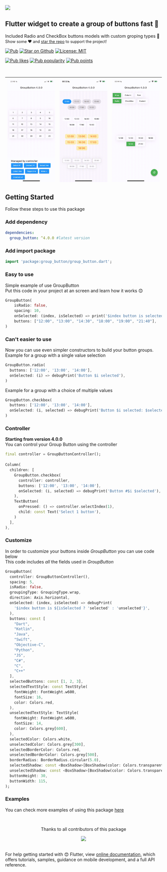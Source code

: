 <span>
  <img src="https://github.com/Frezyx/group_button/blob/dev/example/rep_files/logo.png?raw=true" width="200px">
</span>

## Flutter widget to create a group of buttons fast 🚀


Included Radio and CheckBox buttons models with custom groping types 🤤
   <br>
   <span style="font-size: 0.9em"> Show some ❤️ and <a href="https://github.com/Frezyx/group_button">star the repo</a> to support the project! </span>


<p>
  <a href="https://pub.dev/packages/group_button"><img src="https://img.shields.io/pub/v/group_button.svg" alt="Pub"></a>
  <a href="https://github.com/Frezyx/group_button"><img src="https://img.shields.io/github/stars/Frezyx/group_button.svg?style=flat&logo=github&label=stars" alt="Star on Github"></a>
  <a href="https://opensource.org/licenses/MIT"><img src="https://img.shields.io/badge/license-MIT-blue.svg" alt="License: MIT"></a>

</p>
<p>
  <a href="https://pub.dev/packages/group_button/score"><img src="https://badges.bar/group_button/likes" alt="Pub likes"></a>
  <a href="https://pub.dev/packages/group_button/score"><img src="https://badges.bar/group_button/popularity" alt="Pub popularity"></a>
  <a href="https://pub.dev/packages/group_button/score"><img src="https://badges.bar/group_button/pub%20points" alt="Pub points"></a>
</p>

<br>

| ![Image](example/rep_files/example_v4.gif) | ![Image](example/rep_files/styled_example_v4.gif) | ![Image](example/rep_files/extended_example_v4.gif) | 
| :------------: | :------------: | :------------: |

## Getting Started
Follow these steps to use this package

### Add dependency

```yaml
dependencies:
  group_button: ^4.0.0 #latest version
```

### Add import package

```dart
import 'package:group_button/group_button.dart';
```

### Easy to use
Simple example of use GroupButton<br>
Put this code in your project at an screen and learn how it works 😊

```dart
GroupButton(
    isRadio: false,
    spacing: 10,
    onSelected: (index, isSelected) => print('$index button is selected'),
    buttons: ["12:00", "13:00", "14:30", "18:00", "19:00", "21:40"],
)
```

### Can't easier to use
Now you can use even simpler constructors to build your button groups. <br>
Example for a group with a single value selection
```dart
GroupButton.radio(
  buttons: ['12:00', '13:00', '14:00'],
  onSelected: (i) => debugPrint('Button $i selected'),
)
```

Example for a group with a choice of multiple values
```dart
GroupButton.checkbox(
  buttons: ['12:00', '13:00', '14:00'],
  onSelected: (i, selected) => debugPrint('Button $i selected: $selected'),
)
```

### Controller
**Starting from version 4.0.0** <br>
You can control your Group Button using the controller

```dart
final controller = GroupButtonController();

Column(
  children: [
    GroupButton.checkbox(
      controller: controller,
      buttons: ['12:00', '13:00', '14:00'],
      onSelected: (i, selected) => debugPrint('Button #$i $selected'),
    ),
    TextButton(
      onPressed: () => controller.selectIndex(1),
      child: const Text('Select 1 button'),
    )
  ],
),
```

### Customize
In order to customize your buttons inside *GroupButton* you can use code below</br>
This code includes *all* the fields used in *GroupButton*

```dart
GroupButton(
  controller: GroupButtonController(),
  spacing: 5,
  isRadio: false,
  groupingType: GroupingType.wrap,
  direction: Axis.horizontal,
  onSelected: (index, isSelected) => debugPrint(
    '$index button is ${isSelected ? 'selected' : 'unselected'}',
  ),
  buttons: const [
    "Dart",
    "Kotlin",
    "Java",
    "Swift",
    "Objective-C",
    "Python",
    "JS",
    "C#",
    "C",
    "C++"
  ],
  selectedButtons: const [1, 2, 3],
  selectedTextStyle: const TextStyle(
    fontWeight: FontWeight.w600,
    fontSize: 16,
    color: Colors.red,
  ),
  unselectedTextStyle: TextStyle(
    fontWeight: FontWeight.w600,
    fontSize: 14,
    color: Colors.grey[600],
  ),
  selectedColor: Colors.white,
  unselectedColor: Colors.grey[300],
  selectedBorderColor: Colors.red,
  unselectedBorderColor: Colors.grey[500],
  borderRadius: BorderRadius.circular(5.0),
  selectedShadow: const <BoxShadow>[BoxShadow(color: Colors.transparent)],
  unselectedShadow: const <BoxShadow>[BoxShadow(color: Colors.transparent)],
  buttonHeight: 30,
  buttonWidth: 115,
);
```

### Examples

You can check more examples of using this package [here](example/lib)

<br>
<div align="center" >
  <p>Thanks to all contributors of this package</p>
  <a href="https://github.com/Frezyx/group_button/graphs/contributors">
    <img src="https://contrib.rocks/image?repo=Frezyx/group_button" />
  </a>
</div>
<br>

For help getting started with 😍 Flutter, view
[online documentation](https://flutter.dev/docs), which offers tutorials, 
samples, guidance on mobile development, and a full API reference.


